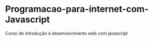 # Programacao-para-internet-com-Javascript
Curso de introdução e desenvolvimento web com javascript
